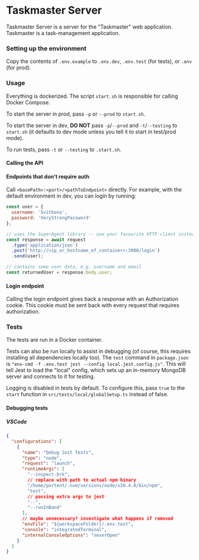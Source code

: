 # Taskmaster Server

Taskmaster Server is a server for the "Taskmaster" web application. Taskmaster is a task-management application.

### Setting up the environment

Copy the contents of `.env.example` to `.env.dev`, `.env.test` (for tests), or `.env` (for prod).

### Usage

Everything is dockerized. The script `start.sh` is responsible for calling Docker Compose.

To start the server in prod, pass `-p` or `--prod` to `start.sh`.

To start the server in dev, **DO NOT** pass `-p`/`--prod` and `-t`/`--testing` to `start.sh` (it defaults to dev mode unless you tell it to start in test/prod mode).

To run tests, pass `-t` or `--testing` to `.start.sh`.

#### Calling the API

#### Endpoints that don't require auth

Call `<basePath>:<port>/<pathToEndpoint>` directly. For example, with the default environment in dev, you can login by running:

```js
const user = {
  username: 'Svitkona',
  password: 'VeryStrongPassword'
};

// uses the SuperAgent library -- use your favourite HTTP client instead
const response = await request
  .type('application/json')
  .post('http://<ip_or_hostname_of_container>:3000/login')
  .send(user);

// contains some user data, e.g. username and email
const returnedUser = response.body.user;
```

#### Login endpoint

Calling the login endpoint gives back a response with an Authorization cookie. This cookie must be sent back with every request that requires authorization.

### Tests

The tests are run in a Docker container.

Tests can also be run locally to assist in debugging (of course, this requires installing all dependencies locally too). The `test` command in `package.json` is `"env-cmd -f .env.test jest --config local.jest.config.js"`. This will tell Jest to load the "local" config, which sets up an in-memory MongoDB server and connects to it for testing.

Logging is disabled in tests by default. To configure this, pass `true` to the `start` function in `src/tests/local/globalSetup.ts` instead of false.

#### Debugging tests

##### VSCode

```json
{
  "configurations": [
    {
      "name": "Debug Jest Tests",
      "type": "node",
      "request": "launch",
      "runtimeArgs": [
        "--inspect-brk",
        // replace with path to actual npm binary
        "/home/portent/.nvm/versions/node/v20.4.0/bin/npm",
        "test",
        // passing extra args to jest
        "--",
        "--runInBand"
      ],
      // maybe unnecessary? investigate what happens if removed
      "envFile": "${workspaceFolder}/.env.test",
      "console": "integratedTerminal",
      "internalConsoleOptions": "neverOpen"
    }
  ]
}
```
